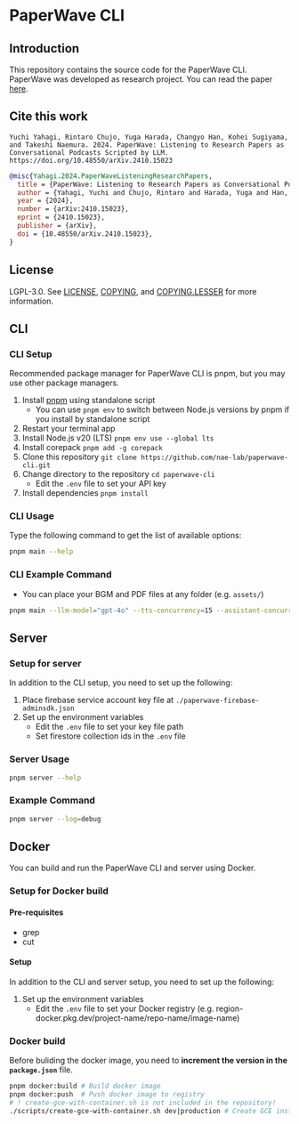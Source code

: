 # PaperWave CLI

## Introduction

This repository contains the source code for the PaperWave CLI.
PaperWave was developed as research project.
You can read the paper [here](https://arxiv.org/abs/2410.15023).

## Cite this work

```
Yuchi Yahagi, Rintaro Chujo, Yuga Harada, Changyo Han, Kohei Sugiyama, and Takeshi Naemura. 2024. PaperWave: Listening to Research Papers as Conversational Podcasts Scripted by LLM.  https://doi.org/10.48550/arXiv.2410.15023
```

```bibtex
@misc{Yahagi.2024.PaperWaveListeningResearchPapers,
  title = {PaperWave: Listening to Research Papers as Conversational Podcasts Scripted by LLM},
  author = {Yahagi, Yuchi and Chujo, Rintaro and Harada, Yuga and Han, Changyo and Sugiyama, Kohei and Naemura, Takeshi},
  year = {2024},
  number = {arXiv:2410.15023},
  eprint = {2410.15023},
  publisher = {arXiv},
  doi = {10.48550/arXiv.2410.15023},
}
```

## License

LGPL-3.0. See [LICENSE](LICENSE), [COPYING](COPYING), and [COPYING.LESSER](COPYING.LESSER) for more information.


## CLI

### CLI Setup

Recommended package manager for PaperWave CLI is pnpm, but you may use other package managers.

1. Install [pnpm](https://pnpm.io/installation#using-a-standalone-script) using standalone script
   - You can use `pnpm env` to switch between Node.js versions by pnpm if you install by standalone script
2. Restart your terminal app
3. Install Node.js v20 (LTS) `pnpm env use --global lts`
4. Install corepack `pnpm add -g corepack`
5. Clone this repository `git clone https://github.com/nae-lab/paperwave-cli.git`
6. Change directory to the repository `cd paperwave-cli`
   - Edit the `.env` file to set your API key
8. Install dependencies `pnpm install`

### CLI Usage

Type the following command to get the list of available options:

```sh
pnpm main --help
```

### CLI Example Command

- You can place your BGM and PDF files at any folder (e.g. `assets/`)

```sh
pnpm main --llm-model="gpt-4o" --tts-concurrency=15 --assistant-concurrency=5 --bgm="assets/podcast-jazz-music.mp3" --bgm-volume=0.25 --minute=15 --papers="assets/Yahagi_et_al_2020_Suppression_of_floating_image_degradation_using_a_mechanical_vibration_of_a.pdf"
```

## Server

### Setup for server

In addition to the CLI setup, you need to set up the following:

1. Place firebase service account key file at `./paperwave-firebase-adminsdk.json`
2. Set up the environment variables
   - Edit the `.env` file to set your key file path
   - Set firestore collection ids in the `.env` file

### Server Usage

```sh
pnpm server --help
```

### Example Command

```sh
pnpm server --log=debug
```

## Docker

You can build and run the PaperWave CLI and server using Docker.

### Setup for Docker build

#### Pre-requisites

- grep
- cut

#### Setup

In addition to the CLI and server setup, you need to set up the following:

1. Set up the environment variables
   - Edit the `.env` file to set your Docker registry (e.g. region-docker.pkg.dev/project-name/repo-name/image-name)

### Docker build

Before buliding the docker image, you need to **increment the version in the `package.json`** file.

```sh
pnpm docker:build # Build docker image
pnpm docker:push  # Push docker image to registry
# ! create-gce-with-container.sh is not included in the repository!
./scripts/create-gce-with-container.sh dev|production # Create GCE instance with the pushed image
```

